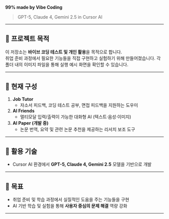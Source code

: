 **99% made by Vibe Coding**  

> GPT-5, Claude 4, Gemini 2.5 in Cursor AI  

---

## 📌 프로젝트 목적
이 저장소는 **바이브 코딩 테스트 및 개인 활용**을 목적으로 합니다.  
취업 준비 과정에서 필요한 기능들을 직접 구현하고 실험하기 위해 만들어졌습니다.
각 폴더 내의 이미지 파일을 통해 실행 예시 화면을 확인할 수 있습니다.

---

## 📂 현재 구성
1. **Job Tutor**  
   - 자소서 피드백, 코딩 테스트 공부, 면접 피드백을 지원하는 도우미  
2. **AI Friends**  
   - 멀티모달 입력/출력이 가능한 대화형 AI (텍스트·음성·이미지)  
3. **AI Paper (개발 중)**  
   - 논문 번역, 요약 및 관련 논문 추천을 제공하는 리서치 보조 도구  

---

## 🧠 활용 기술
- Cursor AI 환경에서 **GPT-5, Claude 4, Gemini 2.5** 모델을 기반으로 개발  

---

## 🎯 목표
- 취업 준비 및 학습 과정에서 실질적인 도움을 주는 기능들을 구현  
- AI 기반 학습 및 실험을 통해 **사용자 중심의 문제 해결** 역량 강화  

---
